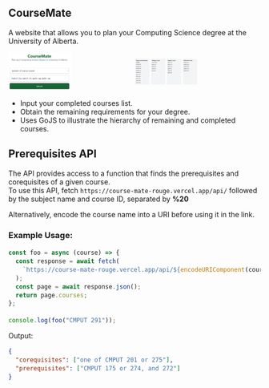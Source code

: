 ## CourseMate

A website that allows you to plan your Computing Science degree at the University of Alberta.

<div style="display: flex; align-items: center; justify-content: center; flex-direction: row">
  <div>
    <img src="https://github.com/349gill/course-mate/blob/main/lib/menu.png?raw=true" style="width: 50%; height: auto;">
  </div>
  <div>
    <img src="https://github.com/349gill/course-mate/blob/main/lib/result.png?raw=true" style="width: 50%; height: auto;">
  </div>
</div>

- Input your completed courses list.
- Obtain the remaining requirements for your degree.
- Uses GoJS to illustrate the hierarchy of remaining and completed courses.

## Prerequisites API

The API provides access to a function that finds the prerequisites and corequisites of a given course.  
To use this API, fetch `https://course-mate-rouge.vercel.app/api/` followed by the subject name and course ID, separated by **%20**

Alternatively, encode the course name into a URI before using it in the link.

### Example Usage:

```js
const foo = async (course) => {
  const response = await fetch(
    `https://course-mate-rouge.vercel.app/api/${encodeURIComponent(course)}`
  );
  const page = await response.json();
  return page.courses;
};

console.log(foo("CMPUT 291"));
```

Output:

```json
{
  "corequisites": ["one of CMPUT 201 or 275"],
  "prerequisites": ["CMPUT 175 or 274, and 272"]
}
```
